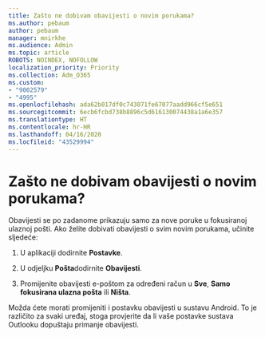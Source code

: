 ```yaml
---
title: Zašto ne dobivam obavijesti o novim porukama?
ms.author: pebaum
author: pebaum
manager: mnirkhe
ms.audience: Admin
ms.topic: article
ROBOTS: NOINDEX, NOFOLLOW
localization_priority: Priority
ms.collection: Adm_O365
ms.custom:
- "9002579"
- "4995"
ms.openlocfilehash: ada62b017df0c743071fe67077aadd966cf5e651
ms.sourcegitcommit: 6ecb6fcbd738b8896c5d616130074438a1a6e357
ms.translationtype: HT
ms.contentlocale: hr-HR
ms.lasthandoff: 04/16/2020
ms.locfileid: "43529994"
---
```

# <a name="why-dont-i-get-new-message-notifications"></a>Zašto ne dobivam obavijesti o novim porukama?

Obavijesti se po zadanome prikazuju samo za nove poruke u fokusiranoj ulaznoj pošti. Ako želite dobivati obavijesti o svim novim porukama, učinite sljedeće:

1. U aplikaciji dodirnite **Postavke**.

2. U odjeljku **Pošta**dodirnite **Obavijesti**.

3. Promijenite obavijesti e-poštom za određeni račun u **Sve**, **Samo fokusirana ulazna pošta** ili **Ništa**.

Možda ćete morati promijeniti i postavku obavijesti u sustavu Android. To je različito za svaki uređaj, stoga provjerite da li vaše postavke sustava Outlooku dopuštaju primanje obavijesti.

